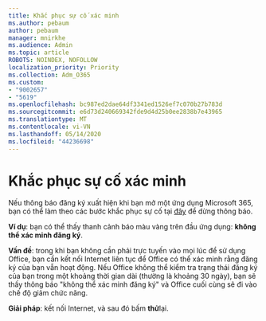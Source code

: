 ```yaml
---
title: Khắc phục sự cố xác minh
ms.author: pebaum
author: pebaum
manager: mnirkhe
ms.audience: Admin
ms.topic: article
ROBOTS: NOINDEX, NOFOLLOW
localization_priority: Priority
ms.collection: Adm_O365
ms.custom:
- "9002657"
- "5619"
ms.openlocfilehash: bc987ed2dae64df3341ed1526ef7c070b27b783d
ms.sourcegitcommit: e6d73d240669342fde9d4d25b0ee2838b7e43965
ms.translationtype: MT
ms.contentlocale: vi-VN
ms.lasthandoff: 05/14/2020
ms.locfileid: "44236698"
---
```

# <a name="troubleshoot-verification-issues"></a>Khắc phục sự cố xác minh

Nếu thông báo đăng ký xuất hiện khi bạn mở một ứng dụng Microsoft 365, bạn có thể làm theo các bước khắc phục sự cố tại [đây](https://support.office.com/article/a-subscription-notice-appears-when-i-open-a-microsoft-365-application-4cabe32c-f594-4c0e-9191-3d3ade10cceb) để dừng thông báo.

**Ví dụ**: bạn có thể thấy thanh cảnh báo màu vàng trên đầu ứng dụng: **không thể xác minh đăng ký**.

**Vấn đề**: trong khi bạn không cần phải trực tuyến vào mọi lúc để sử dụng Office, bạn cần kết nối Internet liên tục để Office có thể xác minh rằng đăng ký của bạn vẫn hoạt động. Nếu Office không thể kiểm tra trạng thái đăng ký của bạn trong một khoảng thời gian dài (thường là khoảng 30 ngày), bạn sẽ thấy thông báo "không thể xác minh đăng ký" và Office cuối cùng sẽ đi vào chế độ giảm chức năng.

**Giải pháp**: kết nối Internet, và sau đó bấm **thử**lại.
